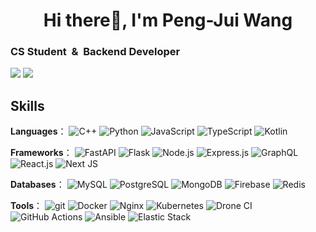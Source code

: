 <h1 align="center">Hi there👋, I'm Peng-Jui Wang</h1>

### CS Student &nbsp;&&nbsp; Backend Developer

![](https://github-profile-summary-cards.vercel.app/api/cards/stats?username=james5418&theme=tokyonight)
![](http://github-profile-summary-cards.vercel.app/api/cards/most-commit-language?username=james5418&theme=tokyonight)

## Skills

**Languages**：
  ![C++](https://img.shields.io/badge/C%2B%2B-00599C?logo=c%2B%2B&logoColor=white)
  ![Python](https://img.shields.io/badge/Python-3670A0?&logo=python&logoColor=ffdd54)
  ![JavaScript](https://img.shields.io/badge/-JavaScript-F7DF1E?logo=javascript&logoColor=white)
  ![TypeScript](https://img.shields.io/badge/TypeScript-%23007ACC.svg?logo=typescript&logoColor=white)
  ![Kotlin](https://img.shields.io/badge/Kotlin-%230095D5.svg?logo=kotlin&logoColor=white)
  <!--   ![Go](https://img.shields.io/badge/GO-%2300ADD8.svg?logo=go&logoColor=white) -->

**Frameworks**：
  ![FastAPI]( https://img.shields.io/badge/FastAPI-109989?logo=FASTAPI&logoColor=white)
  ![Flask](https://img.shields.io/badge/Flask-000000?logo=Flask&logoColor=white)
  ![Node.js](https://img.shields.io/badge/Node.js-6DA55F?&logo=node.js&logoColor=white)
  ![Express.js](https://img.shields.io/badge/Express.js-%23404d59.svg?&logo=express&logoColor=%2361DAFB)
  ![GraphQL](https://img.shields.io/badge/-GraphQL-E10098?logo=graphql&logoColor=white)
  ![React.js](https://img.shields.io/badge/React-20232A?logo=react&logoColor=61DAFB)
  ![Next JS](https://img.shields.io/badge/Next-black?logo=next.js&logoColor=white)
  <!--   ![Gin](https://custom-icon-badges.herokuapp.com/badge/-Gin-00ADD8?logo=gin&logoColor=white) -->

**Databases**：
  ![MySQL](https://img.shields.io/badge/-MySQL-4479A1?logo=mysql&logoColor=white)
  ![PostgreSQL](https://img.shields.io/badge/PostgreSQL-316192?logo=postgresql&logoColor=white)
  ![MongoDB](https://img.shields.io/badge/MongoDB-4EA94B?logo=mongodb&logoColor=white)
  ![Firebase](https://img.shields.io/badge/Firebase-%23039BE5.svg?logo=firebase)
  ![Redis](https://img.shields.io/badge/Redis-%23DD0031.svg?logo=redis&logoColor=white)

 **Tools**： 
  ![git](https://img.shields.io/badge/-Git-F05032?logo=git&logoColor=white)
  ![Docker](https://img.shields.io/badge/Docker-2496ED?logo=docker&logoColor=white)
  ![Nginx](https://img.shields.io/badge/Nginx-%23009639.svg?logo=nginx&logoColor=white)
  ![Kubernetes](https://img.shields.io/badge/Kubernetes-326CE5?logo=Kubernetes&logoColor=white)
  ![Drone CI](https://img.shields.io/badge/Drone_CI-212121?logo=drone&logoColor=white)
  ![GitHub Actions](https://img.shields.io/badge/Github%20Actions-%232671E5.svg?logo=githubactions&logoColor=white)
  ![Ansible](https://img.shields.io/badge/Ansible-%231A1918.svg?logo=ansible&logoColor=white)
  ![Elastic Stack](https://img.shields.io/badge/-Elastic%20Stack-005571?logo=elastic-stack&logoColor=white)

